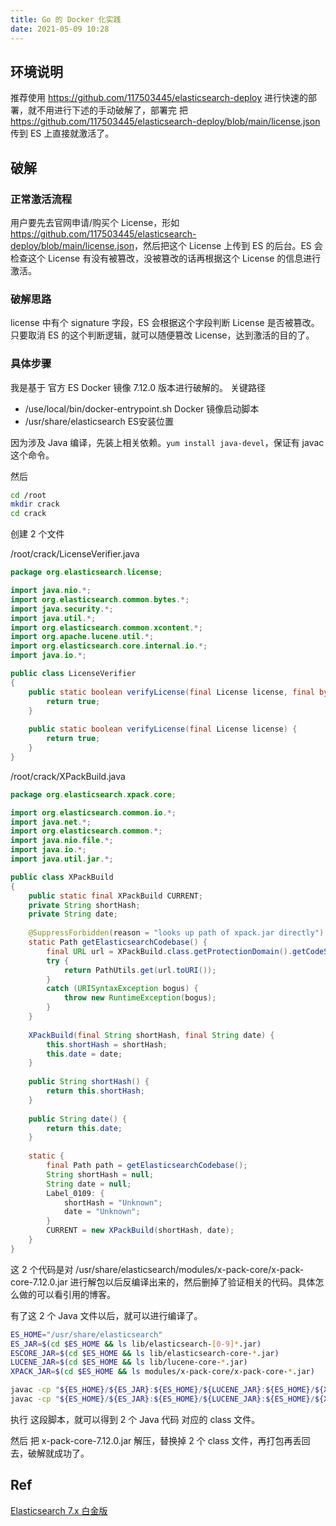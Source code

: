 ```yaml
---
title: Go 的 Docker 化实践
date: 2021-05-09 10:28
---
```


## 环境说明

推荐使用 <https://github.com/117503445/elasticsearch-deploy> 进行快速的部署，就不用进行下述的手动破解了，部署完 把 <https://github.com/117503445/elasticsearch-deploy/blob/main/license.json> 传到 ES 上直接就激活了。

## 破解

### 正常激活流程

用户要先去官网申请/购买个 License，形如 <https://github.com/117503445/elasticsearch-deploy/blob/main/license.json>，然后把这个 License 上传到 ES 的后台。ES 会检查这个 License 有没有被篡改，没被篡改的话再根据这个 License 的信息进行激活。

### 破解思路

license 中有个 signature 字段，ES 会根据这个字段判断 License 是否被篡改。只要取消 ES 的这个判断逻辑，就可以随便篡改 License，达到激活的目的了。

### 具体步骤

我是基于 官方 ES Docker 镜像 7.12.0 版本进行破解的。
关键路径

- /use/local/bin/docker-entrypoint.sh Docker 镜像启动脚本
- /usr/share/elasticsearch ES安装位置

因为涉及 Java 编译，先装上相关依赖。`yum install java-devel`，保证有 javac 这个命令。

然后

```bash
cd /root
mkdir crack
cd crack
```

创建 2 个文件

/root/crack/LicenseVerifier.java

```java
package org.elasticsearch.license;

import java.nio.*;
import org.elasticsearch.common.bytes.*;
import java.security.*;
import java.util.*;
import org.elasticsearch.common.xcontent.*;
import org.apache.lucene.util.*;
import org.elasticsearch.core.internal.io.*;
import java.io.*;

public class LicenseVerifier
{
    public static boolean verifyLicense(final License license, final byte[] publicKeyData) {
        return true;
    }
    
    public static boolean verifyLicense(final License license) {
        return true;
    }
}
```

/root/crack/XPackBuild.java

```java
package org.elasticsearch.xpack.core;

import org.elasticsearch.common.io.*;
import java.net.*;
import org.elasticsearch.common.*;
import java.nio.file.*;
import java.io.*;
import java.util.jar.*;

public class XPackBuild
{
    public static final XPackBuild CURRENT;
    private String shortHash;
    private String date;
    
    @SuppressForbidden(reason = "looks up path of xpack.jar directly")
    static Path getElasticsearchCodebase() {
        final URL url = XPackBuild.class.getProtectionDomain().getCodeSource().getLocation();
        try {
            return PathUtils.get(url.toURI());
        }
        catch (URISyntaxException bogus) {
            throw new RuntimeException(bogus);
        }
    }
    
    XPackBuild(final String shortHash, final String date) {
        this.shortHash = shortHash;
        this.date = date;
    }
    
    public String shortHash() {
        return this.shortHash;
    }
    
    public String date() {
        return this.date;
    }
    
    static {
        final Path path = getElasticsearchCodebase();
        String shortHash = null;
        String date = null;
        Label_0109: {
            shortHash = "Unknown";
            date = "Unknown";
        }
        CURRENT = new XPackBuild(shortHash, date);
    }
}

```

这 2 个代码是对 /usr/share/elasticsearch/modules/x-pack-core/x-pack-core-7.12.0.jar 进行解包以后反编译出来的，然后删掉了验证相关的代码。具体怎么做的可以看引用的博客。

有了这 2 个 Java 文件以后，就可以进行编译了。

```sh
ES_HOME="/usr/share/elasticsearch"
ES_JAR=$(cd $ES_HOME && ls lib/elasticsearch-[0-9]*.jar)
ESCORE_JAR=$(cd $ES_HOME && ls lib/elasticsearch-core-*.jar)
LUCENE_JAR=$(cd $ES_HOME && ls lib/lucene-core-*.jar)
XPACK_JAR=$(cd $ES_HOME && ls modules/x-pack-core/x-pack-core-*.jar)

javac -cp "${ES_HOME}/${ES_JAR}:${ES_HOME}/${LUCENE_JAR}:${ES_HOME}/${XPACK_JAR}:${ES_HOME}/${ESCORE_JAR}" LicenseVerifier.java
javac -cp "${ES_HOME}/${ES_JAR}:${ES_HOME}/${LUCENE_JAR}:${ES_HOME}/${XPACK_JAR}:${ES_HOME}/${ESCORE_JAR}" XPackBuild.java
```

执行 这段脚本，就可以得到 2 个 Java 代码 对应的 class 文件。

然后 把 x-pack-core-7.12.0.jar 解压，替换掉 2 个 class 文件，再打包再丢回去，破解就成功了。

## Ref

[Elasticsearch 7.x 白金版](https://knner.wang/2019/11/29/elastic-7-platinum-crack.html)
